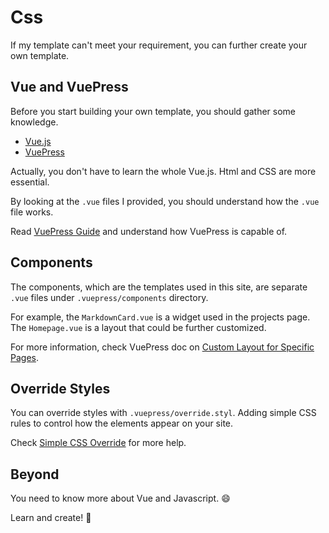 # Css

If my template can't meet your requirement, you can further create your own template.

## Vue and VuePress

Before you start building your own template, you should gather some knowledge.

- [Vue.js](https://vuejs.org/)
- [VuePress](https://vuepress.vuejs.org/)

Actually, you don't have to learn the whole Vue.js. Html and CSS are more essential.

By looking at the `.vue` files I provided, you should understand how the `.vue` file works.

Read [VuePress Guide](https://vuepress.vuejs.org/guide/) and understand how VuePress is capable of.

## Components

The components, which are the templates used in this site, are separate `.vue` files under `.vuepress/components` directory.

For example, the `MarkdownCard.vue` is a widget used in the projects page. The `Homepage.vue` is a layout that could be further customized.

For more information, check VuePress doc on [Custom Layout for Specific Pages](https://vuepress.vuejs.org/default-theme-config/#custom-layout-for-specific-pages).


## Override Styles

You can override styles with `.vuepress/override.styl`. Adding simple CSS rules to control how the elements appear on your site.

Check [Simple CSS Override](https://vuepress.vuejs.org/default-theme-config/#simple-css-override) for more help.

## Beyond

You need to know more about Vue and Javascript. :smile:

Learn and create! :muscle:

